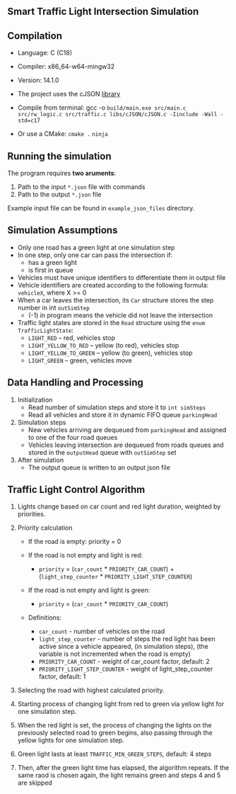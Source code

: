 ## Smart Traffic Light Intersection Simulation

## Compilation
- Language: C (C18)
- Compiler: x86_64-w64-mingw32
- Version: 14.1.0

- The project uses the cJSON [library](https://github.com/DaveGamble/cJSON)

- Compile from terminal:
gcc -o `build/main.exe src/main.c src/rw_logic.c src/traffic.c libs/cJSON/cJSON.c -Iinclude -Wall -std=c17`

- Or use a CMake:
`cmake .`
`ninja`



## Running the simulation
The program requires **two aruments**:
1. Path to the input `*.json` file with commands
2. Path to the output `*.json` file

Example input file can be found in `example_json_files` directory.



##  Simulation Assumptions
- Only one road has a green light at one simulation step
- In one step, only one car can pass the intersection if:
    - has a green light
    - is first in queue
- Vehicles must have unique identifiers to differentiate them in output file
- Vehicle identifiers are created according to the following formula: `vehicleX`, where X >= 0
- When a car leaves the intersection, its `Car` structure stores the step number in int `outSimStep`
    - (-1) in program means the vehicle did not leave the intersection
- Traffic light states are stored in the `Road` structure using the `enum TrafficLightState`:
    - `LIGHT_RED` – red, vehicles stop
    - `LIGHT_YELLOW_TO_RED` – yellow (to red), vehicles stop
    - `LIGHT_YELLOW_TO_GREEN` – yellow (to green), vehicles stop
    - `LIGHT_GREEN` – green, vehicles move



## Data Handling and Processing
1. Initialization
    - Read number of simulation steps and store it to `int simSteps`
    - Read all vehicles and store it in dynamic FIFO queue `parkingHead`
2. Simulation steps
    - New vehicles arriving are dequeued from `parkingHead` and assigned to one of the four road queues
    - Vehicles leaving intersection are dequeued from roads queues and stored in the `outputHead` queue with `outSimStep` set
3. After simulation
    - The output queue is written to an output json file



## Traffic Light Control Algorithm
1. Lights change based on car count and red light duration, weighted by priorities.

2. Priority calculation
    - If the road is empty: priority = 0
    - If the road is not empty and light is red:
        - `priority` = (`car_count` * `PRIORITY_CAR_COUNT`) + (`light_step_counter` * `PRIORITY_LIGHT_STEP_COUNTER`)

    - If the road is not empty and light is green:
        - `priority` = (`car_count` * `PRIORITY_CAR_COUNT`)


    - Definitions:
        - `car_count` - number of vehicles on the road
        - `light_step_counter` - number of steps the red light has been active since a vehicle appeared, (in simulation steps), (the variable is not incremented when the road is empty)
        - `PRIORITY_CAR_COUNT` - weight of car_count factor, default: 2
        - `PRIORITY_LIGHT_STEP_COUNTER` - weight of light_step_counter factor, default: 1

3. Selecting the road with highest calculated priority.

4. Starting process of changing light from red to green via yellow light for one simulation step.

5. When the red light is set, the process of changing the lights on the previously selected road to green begins, also passing through the yellow lights for one simulation step.

6. Green light lasts at least `TRAFFIC_MIN_GREEN_STEPS`, default: 4 steps

7. Then, after the green light time has elapsed, the algorithm repeats. If the same raod is chosen again, the light remains green and steps 4 and 5 are skipped
